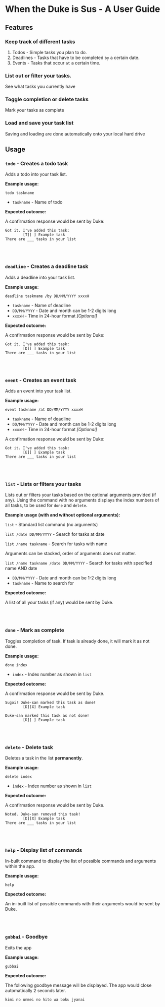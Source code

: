 # When the Duke is Sus - A User Guide

## Features 

### Keep track of different tasks

1. Todos - Simple tasks you plan to do.
2. Deadlines - Tasks that have to be completed `by` a certain date.
3. Events - Tasks that occur `at` a certain time.

### List out or filter your tasks.
See what tasks you currently have

### Toggle completion or delete tasks
Mark your tasks as complete

### Load and save your task list
Saving and loading are done automatically onto your local hard drive

## Usage

### `todo` - Creates a todo task

Adds a todo into your task list.

**Example usage:**

`todo taskname`

* `taskname` - Name of todo

**Expected outcome:**

A confirmation response would be sent by Duke:

```
Got it. I've added this task:
        [T][ ] Example task
There are ___ tasks in your list
```

<br/><br/>

### `deadline` - Creates a deadline task

Adds a deadline into your task list.

**Example usage:**

`deadline taskname /by DD/MM/YYYY xxxxH`

* `taskname` - Name of deadline
* `DD/MM/YYYY` - Date and month can be 1-2 digits long
* `xxxxH` - Time in 24-hour format *[Optional]*

**Expected outcome:**

A confirmation response would be sent by Duke:

```
Got it. I've added this task:
        [D][ ] Example task
There are ___ tasks in your list
```
<br/><br/>

### `event` - Creates an event task

Adds an event into your task list.

**Example usage:**

`event taskname /at DD/MM/YYYY xxxxH`

* `taskname` - Name of deadline
* `DD/MM/YYYY` - Date and month can be 1-2 digits long
* `xxxxH` - Time in 24-hour format *[Optional]*

A confirmation response would be sent by Duke:

```
Got it. I've added this task:
        [E][ ] Example task
There are ___ tasks in your list
```

<br/><br/>

### `list` - Lists or filters your tasks

Lists out or filters your tasks based on the optional arguments provided (if any).
Using the command with no arguments displays the index numbers of all tasks, to be used for `done` and `delete`.

**Example usage (with and without optional arguments):**

`list` - Standard list command (no arguments)

`list /date DD/MM/YYYY` - Search for tasks at date

`list /name taskname` - Search for tasks with name

Arguments can be stacked, order of arguments does not matter.

`list /name taskname /date DD/MM/YYYY` - Search for tasks with specified name AND date


* `DD/MM/YYYY` - Date and month can be 1-2 digits long
* `taskname` - Name to search for

**Expected outcome:**

A list of all your tasks (if any) would be sent by Duke.

<br/><br/>

### `done` - Mark as complete

Toggles completion of task. If task is already done, it will mark it as not done.

**Example usage:**

`done index`

* `index` - Index number as shown in `list`

**Expected outcome:**

A confirmation response would be sent by Duke.

```
Sugoi! Duke-san marked this task as done!
        [D][X] Example task
```

```
Duke-san marked this task as not done!
        [D][ ] Example task
```

<br/><br/>

### `delete` - Delete task

Deletes a task in the list **permanently**.

**Example usage:**

`delete index`

* `index` - Index number as shown in `list`

**Expected outcome:**

A confirmation response would be sent by Duke.

```
Noted. Duke-san removed this task!
        [D][X] Example task
There are ___ tasks in your list
```

<br/><br/>

### `help` - Display list of commands
In-built command to display the list of possible commands and arguments within the app.

**Example usage:**

`help`

**Expected outcome:**

An in-built list of possible commands with their arguments would be sent by Duke.

<br/><br/>

### `gubbai` - Goodbye
Exits the app

**Example usage:**

`gubbai`

**Expected outcome:**

The following goodbye message will be displayed. The app would close automatically 2 seconds later.

`kimi no unmei no hito wa boku jyanai`